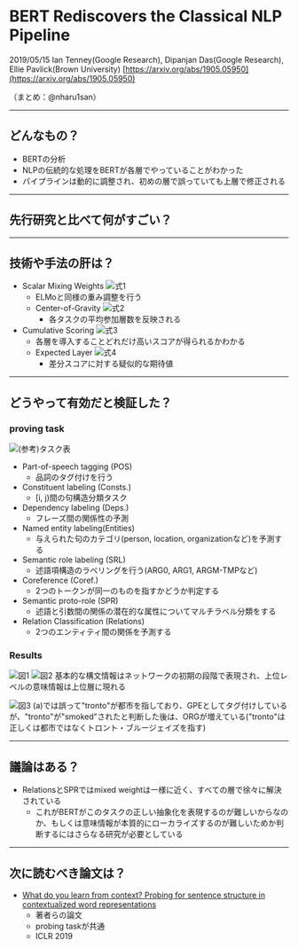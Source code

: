 BERT Rediscovers the Classical NLP Pipeline
===

2019/05/15 Ian Tenney(Google Research), Dipanjan Das(Google Research), Ellie Pavlick(Brown University)
[https://arxiv.org/abs/1905.05950](https://arxiv.org/abs/1905.05950)

（まとめ：@nharu1san）

---

## どんなもの？
- BERTの分析
- NLPの伝統的な処理をBERTが各層でやっていることがわかった
- パイプラインは動的に調整され、初めの層で誤っていても上層で修正される

---

## 先行研究と比べて何がすごい？

---

## 技術や手法の肝は？
- Scalar Mixing Weights
![式1](./arxiv_1905.05950/formula1.png)
  - ELMoと同様の重み調整を行う
  - Center-of-Gravity
    ![式2](./arxiv_1905.05950/formula2.png)
    - 各タスクの平均参加層数を反映される
- Cumulative Scoring
![式3](./arxiv_1905.05950/formula3.png)
  - 各層を導入することどれだけ高いスコアが得られるかわかる
  - Expected Layer
  ![式4](./arxiv_1905.05950/formula4.png)
    - 差分スコアに対する疑似的な期待値

---

## どうやって有効だと検証した？
### proving task
![(参考)タスク表](./arxiv_1905.05950/ref_table1.png)
- Part-of-speech tagging (POS)
  - 品詞のタグ付けを行う
- Constituent labeling (Consts.)
  - [i, j)間の句構造分類タスク
- Dependency labeling (Deps.)
  - フレーズ間の関係性の予測
- Named entity labeling(Entities)
  - 与えられた句のカテゴリ(person, location,  organizationなど)を予測する
- Semantic role labeling (SRL)
  - 述語項構造のラベリングを行う(ARG0, ARG1, ARGM-TMPなど)
- Coreference (Coref.)
  - 2つのトークンが同一のものを指すかどうか判定する
- Semantic proto-role (SPR)
  - 述語と引数間の関係の潜在的な属性についてマルチラベル分類をする
- Relation Classification (Relations)
  - 2つのエンティティ間の関係を予測する

### Results
![図1](./arxiv_1905.05950/figure1.png)
![図2](./arxiv_1905.05950/figure2.png)
基本的な構文情報はネットワークの初期の段階で表現され、上位レベルの意味情報は上位層に現れる


![図3](./arxiv_1905.05950/figure3.png)
(a)では誤って"tronto"が都市を指しており、GPEとしてタグ付けしているが、"tronto"が"smoked"されたと判断した後は、ORGが増えている("tronto"は正しくは都市ではなくトロント・ブルージェイズを指す)

---

## 議論はある？
- RelationsとSPRではmixed weightは一様に近く、すべての層で徐々に解決されている
  - これがBERTがこのタスクの正しい抽象化を表現するのが難しいからなのか、もしくは意味情報が本質的にローカライズするのが難しいためか判断するにはさらなる研究が必要としている

---

## 次に読むべき論文は？
- [What do you learn from context? Probing for sentence structure in contextualized word representations](https://arxiv.org/abs/1905.06316)
  - 著者らの論文
  - probing taskが共通
  - ICLR 2019
